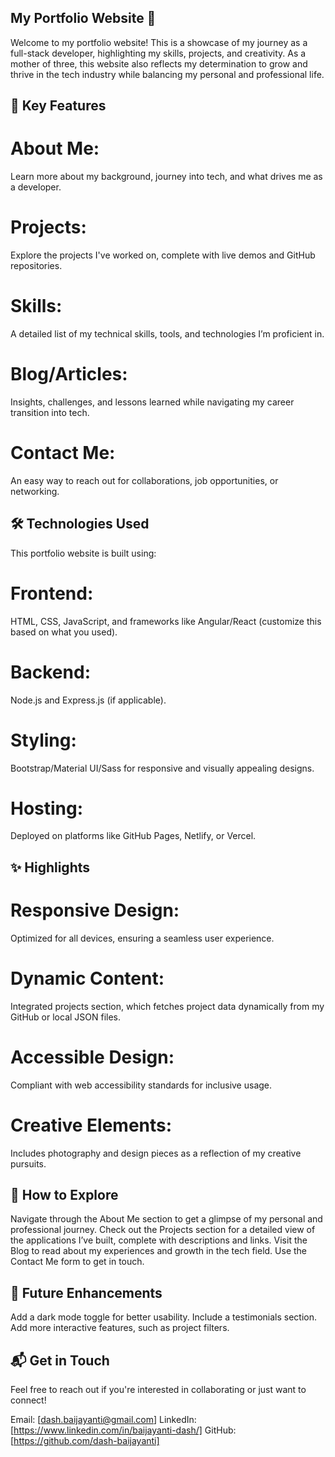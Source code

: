 ## My Portfolio Website 🌟

Welcome to my portfolio website! This is a showcase of my journey as a full-stack developer, highlighting my skills, projects, and creativity. As a mother of three, this website also reflects my determination to grow and thrive in the tech industry while balancing my personal and professional life.

## 🌟 Key Features

# About Me: 
Learn more about my background, journey into tech, and what drives me as a developer.
# Projects: 
Explore the projects I've worked on, complete with live demos and GitHub repositories.
# Skills: 
A detailed list of my technical skills, tools, and technologies I’m proficient in.
# Blog/Articles: 
Insights, challenges, and lessons learned while navigating my career transition into tech.
# Contact Me: 
An easy way to reach out for collaborations, job opportunities, or networking.

## 🛠️ Technologies Used

This portfolio website is built using:

# Frontend: 
HTML, CSS, JavaScript, and frameworks like Angular/React (customize this based on what you used).
# Backend: 
Node.js and Express.js (if applicable).
# Styling:
Bootstrap/Material UI/Sass for responsive and visually appealing designs.
# Hosting: 
Deployed on platforms like GitHub Pages, Netlify, or Vercel.

## ✨ Highlights

# Responsive Design: 
Optimized for all devices, ensuring a seamless user experience.
# Dynamic Content: 
Integrated projects section, which fetches project data dynamically from my GitHub or local JSON files.
# Accessible Design: 
Compliant with web accessibility standards for inclusive usage.
# Creative Elements: 
Includes photography and design pieces as a reflection of my creative pursuits.


## 💼 How to Explore

Navigate through the About Me section to get a glimpse of my personal and professional journey.
Check out the Projects section for a detailed view of the applications I’ve built, complete with descriptions and links.
Visit the Blog to read about my experiences and growth in the tech field.
Use the Contact Me form to get in touch.

## 🚀 Future Enhancements
Add a dark mode toggle for better usability.
Include a testimonials section.
Add more interactive features, such as project filters.


## 📬 Get in Touch

Feel free to reach out if you're interested in collaborating or just want to connect!

Email: [dash.baijayanti@gmail.com]
LinkedIn: [https://www.linkedin.com/in/baijayanti-dash/]
GitHub: [https://github.com/dash-baijayanti]

 

